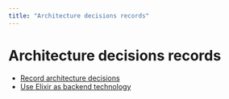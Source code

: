 ```yaml
---
title: "Architecture decisions records"
---
```

# Architecture decisions records

* [Record architecture decisions](architecture/decisions/0001-record-architecture-decisions)
* [Use Elixir as backend technology](0002-use-elixir-as-backend-technology)
